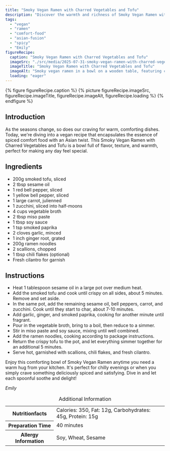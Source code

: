 ```yaml
---
title: "Smoky Vegan Ramen with Charred Vegetables and Tofu"
description: "Discover the warmth and richness of Smoky Vegan Ramen with Charred Vegetables and Tofu, blending smoked flavors and Asian spices in a comforting bowl."
tags:
  - "vegan"
  - "ramen"
  - "comfort-food"
  - "asian-fusion"
  - "spicy"
  - "Emily"
figureRecipe: 
  caption: "Smoky Vegan Ramen with Charred Vegetables and Tofu"
  imageSrc: "./src/media/2025-07-31-smoky-vegan-ramen-with-charred-vegetables-and-tofu-3964.png"
  imageTitle: "Smoky Vegan Ramen with Charred Vegetables and Tofu"
  imageAlt: "Smoky vegan ramen in a bowl on a wooden table, featuring charred vegetables, smoked tofu, noodles, and garnished with scallions, chili flakes, and cilantro."
  loading: "eager"
---
```


{% figure figureRecipe.caption %}
{% picture figureRecipe.imageSrc, figureRecipe.imageTitle, figureRecipe.imageAlt, figureRecipe.loading %}
{% endfigure %}

## Introduction

As the seasons change, so does our craving for warm, comforting dishes. Today, we're diving into a vegan recipe that encapsulates the essence of spiced comfort food with an Asian twist. This Smoky Vegan Ramen with Charred Vegetables and Tofu is a bowl full of flavor, texture, and warmth, perfect for making any day feel special.

## Ingredients

- 200g smoked tofu, sliced
- 2 tbsp sesame oil
- 1 red bell pepper, sliced
- 1 yellow bell pepper, sliced
- 1 large carrot, julienned
- 1 zucchini, sliced into half-moons
- 4 cups vegetable broth
- 2 tbsp miso paste
- 1 tbsp soy sauce
- 1 tsp smoked paprika
- 2 cloves garlic, minced
- 1 inch ginger root, grated
- 200g ramen noodles
- 2 scallions, chopped
- 1 tbsp chili flakes (optional)
- Fresh cilantro for garnish

## Instructions

- Heat 1 tablespoon sesame oil in a large pot over medium heat.
- Add the smoked tofu and cook until crispy on all sides, about 5 minutes. Remove and set aside.
- In the same pot, add the remaining sesame oil, bell peppers, carrot, and zucchini. Cook until they start to char, about 7-10 minutes.
- Add garlic, ginger, and smoked paprika, cooking for another minute until fragrant.
- Pour in the vegetable broth, bring to a boil, then reduce to a simmer.
- Stir in miso paste and soy sauce, mixing until well combined.
- Add the ramen noodles, cooking according to package instructions.
- Return the crispy tofu to the pot, and let everything simmer together for an additional 5 minutes.
- Serve hot, garnished with scallions, chili flakes, and fresh cilantro.

Enjoy this comforting bowl of Smoky Vegan Ramen anytime you need a warm hug from your kitchen. It's perfect for chilly evenings or when you simply crave something deliciously spiced and satisfying. Dive in and let each spoonful soothe and delight!

*Emily*

<table><caption class='sr-only'>Additional Information</caption><tr><th>Nutritionfacts</th><td>Calories: 350, Fat: 12g, Carbohydrates: 45g, Protein: 15g&nbsp;</td></tr><tr><th>Preparation Time</th><td>40 minutes&nbsp;</td></tr><tr><th>Allergy Information</th><td>Soy, Wheat, Sesame&nbsp;</td></tr></table>

